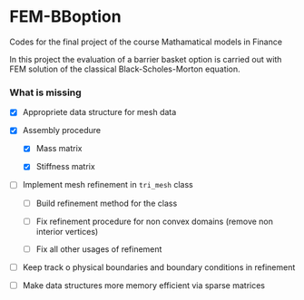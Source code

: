 # FEM-BBoption

 Codes for the final project of the course Mathamatical models in Finance

In this project the evaluation of a barrier basket option is carried out with FEM solution of the classical Black-Scholes-Morton equation. 

### What is missing

- [x] Appropriete data structure for mesh data

- [x] Assembly procedure 
  
  - [x] Mass matrix
  
  - [x] Stiffness matrix

- [ ] Implement mesh refinement in `tri_mesh`  class
  
  - [ ] Build refinement method for the class
  
  - [ ] Fix refinement procedure for non convex domains (remove non interior vertices)
  
  - [ ] Fix all other usages of refinement

- [ ] Keep track o physical boundaries and boundary conditions in refinement

- [ ] Make data structures more memory efficient via sparse matrices
